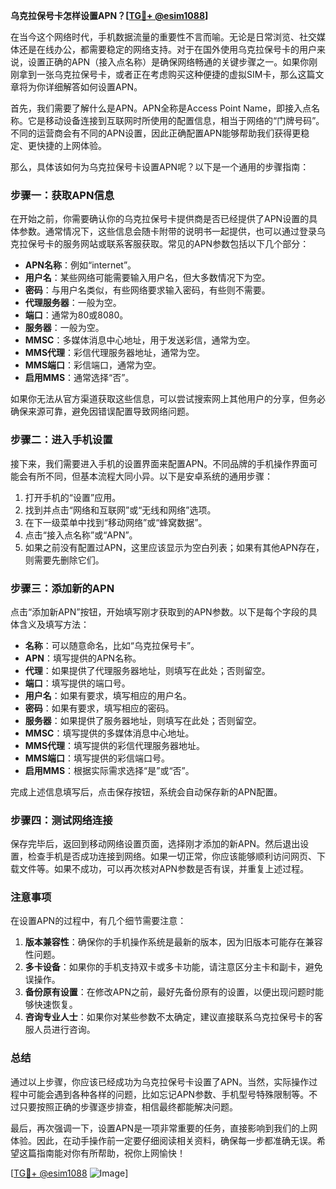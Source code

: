 **乌克拉保号卡怎样设置APN？[[TG💪+ @esim1088](https://t.me/s/esim1088)]**

在当今这个网络时代，手机数据流量的重要性不言而喻。无论是日常浏览、社交媒体还是在线办公，都需要稳定的网络支持。对于在国外使用乌克拉保号卡的用户来说，设置正确的APN（接入点名称）是确保网络畅通的关键步骤之一。如果你刚刚拿到一张乌克拉保号卡，或者正在考虑购买这种便捷的虚拟SIM卡，那么这篇文章将为你详细解答如何设置APN。

首先，我们需要了解什么是APN。APN全称是Access Point Name，即接入点名称。它是移动设备连接到互联网时所使用的配置信息，相当于网络的“门牌号码”。不同的运营商会有不同的APN设置，因此正确配置APN能够帮助我们获得更稳定、更快捷的上网体验。

那么，具体该如何为乌克拉保号卡设置APN呢？以下是一个通用的步骤指南：

### 步骤一：获取APN信息

在开始之前，你需要确认你的乌克拉保号卡提供商是否已经提供了APN设置的具体参数。通常情况下，这些信息会随卡附带的说明书一起提供，也可以通过登录乌克拉保号卡的服务网站或联系客服获取。常见的APN参数包括以下几个部分：

- **APN名称**：例如“internet”。
- **用户名**：某些网络可能需要输入用户名，但大多数情况下为空。
- **密码**：与用户名类似，有些网络要求输入密码，有些则不需要。
- **代理服务器**：一般为空。
- **端口**：通常为80或8080。
- **服务器**：一般为空。
- **MMSC**：多媒体消息中心地址，用于发送彩信，通常为空。
- **MMS代理**：彩信代理服务器地址，通常为空。
- **MMS端口**：彩信端口，通常为空。
- **启用MMS**：通常选择“否”。

如果你无法从官方渠道获取这些信息，可以尝试搜索网上其他用户的分享，但务必确保来源可靠，避免因错误配置导致网络问题。

### 步骤二：进入手机设置

接下来，我们需要进入手机的设置界面来配置APN。不同品牌的手机操作界面可能会有所不同，但基本流程大同小异。以下是安卓系统的通用步骤：

1. 打开手机的“设置”应用。
2. 找到并点击“网络和互联网”或“无线和网络”选项。
3. 在下一级菜单中找到“移动网络”或“蜂窝数据”。
4. 点击“接入点名称”或“APN”。
5. 如果之前没有配置过APN，这里应该显示为空白列表；如果有其他APN存在，则需要先删除它们。

### 步骤三：添加新的APN

点击“添加新APN”按钮，开始填写刚才获取到的APN参数。以下是每个字段的具体含义及填写方法：

- **名称**：可以随意命名，比如“乌克拉保号卡”。
- **APN**：填写提供的APN名称。
- **代理**：如果提供了代理服务器地址，则填写在此处；否则留空。
- **端口**：填写提供的端口号。
- **用户名**：如果有要求，填写相应的用户名。
- **密码**：如果有要求，填写相应的密码。
- **服务器**：如果提供了服务器地址，则填写在此处；否则留空。
- **MMSC**：填写提供的多媒体消息中心地址。
- **MMS代理**：填写提供的彩信代理服务器地址。
- **MMS端口**：填写提供的彩信端口号。
- **启用MMS**：根据实际需求选择“是”或“否”。

完成上述信息填写后，点击保存按钮，系统会自动保存新的APN配置。

### 步骤四：测试网络连接

保存完毕后，返回到移动网络设置页面，选择刚才添加的新APN。然后退出设置，检查手机是否成功连接到网络。如果一切正常，你应该能够顺利访问网页、下载文件等。如果不成功，可以再次核对APN参数是否有误，并重复上述过程。

### 注意事项

在设置APN的过程中，有几个细节需要注意：

1. **版本兼容性**：确保你的手机操作系统是最新的版本，因为旧版本可能存在兼容性问题。
2. **多卡设备**：如果你的手机支持双卡或多卡功能，请注意区分主卡和副卡，避免误操作。
3. **备份原有设置**：在修改APN之前，最好先备份原有的设置，以便出现问题时能够快速恢复。
4. **咨询专业人士**：如果你对某些参数不太确定，建议直接联系乌克拉保号卡的客服人员进行咨询。

### 总结

通过以上步骤，你应该已经成功为乌克拉保号卡设置了APN。当然，实际操作过程中可能会遇到各种各样的问题，比如忘记APN参数、手机型号特殊限制等。不过只要按照正确的步骤逐步排查，相信最终都能解决问题。

最后，再次强调一下，设置APN是一项非常重要的任务，直接影响到我们的上网体验。因此，在动手操作前一定要仔细阅读相关资料，确保每一步都准确无误。希望这篇指南能对你有所帮助，祝你上网愉快！

[[TG💪+ @esim1088](https://t.me/s/esim1088) ![Image](https://i.postimg.cc/4NQfJmqS/Snipaste-2025-05-13-00-14-12.png)]
